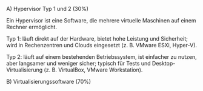 A) Hypervisor Typ 1 und 2 (30%)



Ein Hypervisor ist eine Software, die mehrere virtuelle Maschinen auf einem Rechner ermöglicht.



Typ 1: läuft direkt auf der Hardware, bietet hohe Leistung und Sicherheit; wird in Rechenzentren und Clouds eingesetzt (z. B. VMware ESXi, Hyper-V).



Typ 2: läuft auf einem bestehenden Betriebssystem, ist einfacher zu nutzen, aber langsamer und weniger sicher; typisch für Tests und Desktop-Virtualisierung (z. B. VirtualBox, VMware Workstation).



B) Virtualisierungssoftware (70%)





